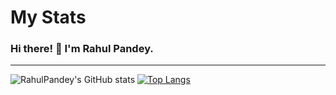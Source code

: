 # My Stats
<h3>Hi there! 👋 I'm Rahul Pandey.</h3>
<hr>

![RahulPandey's GitHub stats](https://github-readme-stats.vercel.app/api?username=rahulpandey70&show_icons=true)
[![Top Langs](https://github-readme-stats.vercel.app/api/top-langs/?username=rahulpandey70&langs_count=8)](https://github.com/rahulpandey70/github-readme-stats)
